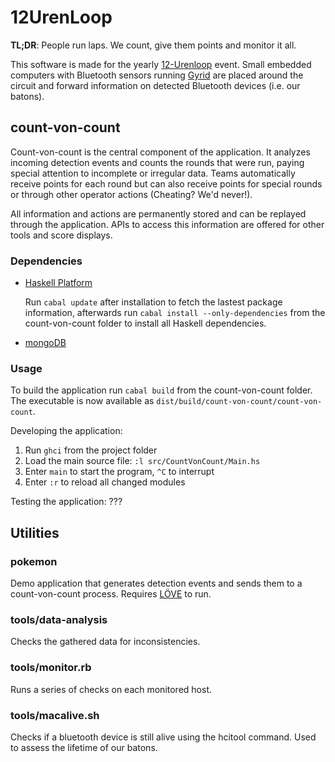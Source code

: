 # 12UrenLoop

**TL;DR**: People run laps. We count, give them points and monitor it all.

This software is made for the yearly [12-Urenloop](http://12urenloop.be/) event. Small embedded computers with Bluetooth sensors running [Gyrid](https://github.com/Rulus/Gyrid) are placed around the circuit and forward information on detected Bluetooth devices (i.e. our batons). 

## count-von-count

Count-von-count is the central component of the application. It analyzes incoming detection events and counts the rounds that were run, paying special attention to incomplete or irregular data. Teams automatically receive points for each round but can also receive points for special rounds or through other operator actions (Cheating? We'd never!).

All information and actions are permanently stored and can be replayed through the application. APIs to access this information are offered for other tools and score displays.

### Dependencies

*   [Haskell Platform](http://hackage.haskell.org/platform/)
  
    Run `cabal update` after installation to fetch the lastest package information, afterwards run `cabal install --only-dependencies` from the count-von-count folder to install all Haskell dependencies.

*   [mongoDB](http://www.mongodb.org/)

### Usage

To build the application run `cabal build` from the count-von-count folder. The executable is now available as `dist/build/count-von-count/count-von-count`.

Developing the application:

1. Run `ghci` from the project folder
2. Load the main source file: `:l src/CountVonCount/Main.hs`
3. Enter `main` to start the program, `^C` to interrupt
4. Enter `:r` to reload all changed modules

Testing the application: ???

## Utilities

### pokemon

Demo application that generates detection events and sends them to a count-von-count process. Requires [LÖVE](https://love2d.org/) to run.

### tools/data-analysis

Checks the gathered data for inconsistencies.

### tools/monitor.rb

Runs a series of checks on each monitored host.

### tools/macalive.sh

Checks if a bluetooth device is still alive using the hcitool command. Used to assess the lifetime of our batons.
